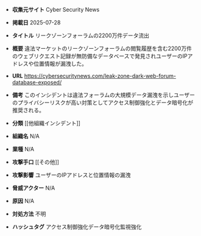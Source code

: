 - **収集元サイト**
Cyber Security News

- **掲載日**
2025-07-28

- **タイトル**
リークゾーンフォーラムの2200万件データ流出

- **概要**
違法マーケットのリークゾーンフォーラムの閲覧履歴を含む2200万件のウェブリクエスト記録が無防備なデータベースで発見されユーザーのIPアドレスや位置情報が漏洩した。

- **URL**
https://cybersecuritynews.com/leak-zone-dark-web-forum-database-exposed/

- **備考**
このインシデントは違法フォーラムの大規模データ漏洩を示しユーザーのプライバシーリスクが高い対策としてアクセス制御強化とデータ暗号化が推奨される。

- **分類**
[[他組織インシデント]]

- **組織名**
N/A

- **業種**
N/A

- **攻撃手口**
[[その他]]

- **攻撃影響**
ユーザーのIPアドレスと位置情報の漏洩

- **脅威アクター**
N/A

- **原因**
N/A

- **対処方法**
不明

- **ハッシュタグ**
アクセス制御強化データ暗号化監視強化
